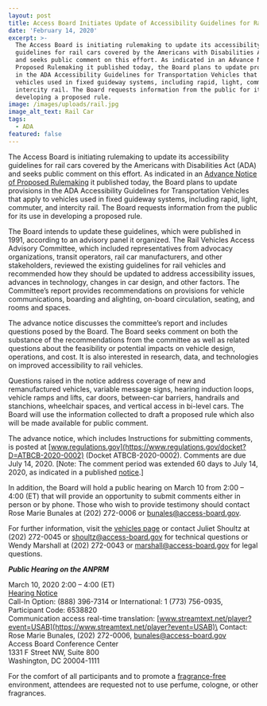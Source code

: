 ```yaml
---
layout: post
title: Access Board Initiates Update of Accessibility Guidelines for Rail Cars
date: 'February 14, 2020'
excerpt: >-
  The Access Board is initiating rulemaking to update its accessibility
  guidelines for rail cars covered by the Americans with Disabilities Act (ADA)
  and seeks public comment on this effort. As indicated in an Advance Notice of
  Proposed Rulemaking it published today, the Board plans to update provisions
  in the ADA Accessibility Guidelines for Transportation Vehicles that apply to
  vehicles used in fixed guideway systems, including rapid, light, commuter, and
  intercity rail. The Board requests information from the public for its use in
  developing a proposed rule.
image: /images/uploads/rail.jpg
image_alt_text: Rail Car
tags:
  - ADA
featured: false
---
```



The Access Board is initiating rulemaking to update its accessibility guidelines for rail cars covered by the Americans with Disabilities Act (ADA) and seeks public comment on this effort. As indicated in an [Advance Notice of Proposed Rulemaking](https://www.access-board.gov/guidelines-and-standards/transportation/vehicles/update-of-the-guidelines-for-transportation-vehicles/advance-notice-of-proposed-rulemaking) it published today, the Board plans to update provisions in the ADA Accessibility Guidelines for Transportation Vehicles that apply to vehicles used in fixed guideway systems, including rapid, light, commuter, and intercity rail. The Board requests information from the public for its use in developing a proposed rule.

The Board intends to update these guidelines, which were published in 1991, according to an advisory panel it organized. The Rail Vehicles Access Advisory Committee, which included representatives from advocacy organizations, transit operators, rail car manufacturers, and other stakeholders, reviewed the existing guidelines for rail vehicles and recommended how they should be updated to address accessibility issues, advances in technology, changes in car design, and other factors. The Committee’s report provides recommendations on provisions for vehicle communications, boarding and alighting, on-board circulation, seating, and rooms and spaces.

The advance notice discusses the committee’s report and includes questions posed by the Board. The Board seeks comment on both the substance of the recommendations from the committee as well as related questions about the feasibility or potential impacts on vehicle design, operations, and cost. It is also interested in research, data, and technologies on improved accessibility to rail vehicles.

Questions raised in the notice address coverage of new and remanufactured vehicles, variable message signs, hearing induction loops, vehicle ramps and lifts, car doors, between-car barriers, handrails and stanchions, wheelchair spaces, and vertical access in bi-level cars. The Board will use the information collected to draft a proposed rule which also will be made available for public comment.

The advance notice, which includes Instructions for submitting comments, is posted at [www.regulations.gov](https://www.regulations.gov/docket?D=ATBCB-2020-0002) (Docket ATBCB-2020-0002). Comments are due July 14, 2020. [Note: The comment period was extended 60 days to July 14, 2020, as indicated in a published [notice](https://www.access-board.gov/guidelines-and-standards/transportation/vehicles/update-of-the-guidelines-for-transportation-vehicles/advance-notice-of-proposed-rulemaking-2).]

In addition, the Board will hold a public hearing on March 10 from 2:00 – 4:00 (ET) that will provide an opportunity to submit comments either in person or by phone. Those who wish to provide testimony should contact Rose Marie Bunales at (202) 272-0006 or [](mailto:bunales@access-board.gov.)[bunales@access-board.gov](mailto:bunales@access-board.gov).

For further information, visit the [vehicles page](https://www.access-board.gov/guidelines-and-standards/transportation/vehicles/update-of-the-guidelines-for-transportation-vehicles) or contact Juliet Shoultz at (202) 272-0045 or [shoultz@access-board.gov](mailto:shoultz@access-board.gov) for technical questions or Wendy Marshall at (202) 272-0043 or [marshall@access-board.gov](mailto:marshall@access-board.gov) for legal questions.



***Public Hearing on the ANPRM***

March 10, 2020 2:00 – 4:00 (ET)\
[Hearing Notice](https://www.access-board.gov/guidelines-and-standards/transportation/vehicles/update-of-the-guidelines-for-transportation-vehicles/hearing-notice)\
Call-In Option: (888) 396-7314 or International: 1 (773) 756-0935, Participant Code: 6538820\
Communication access real-time translation: [www.streamtext.net/player?event=USAB](https://www.streamtext.net/player?event=USAB)\
Contact: Rose Marie Bunales, (202) 272-0006, [bunales@access-board.gov](mailto:bunales@access-board.gov)\
Access Board Conference Center\
1331 F Street NW, Suite 800\
Washington, DC 20004-1111

For the comfort of all participants and to promote a [fragrance-free](https://www.access-board.gov/the-board/policies/fragrance-free-environment) environment, attendees are requested not to use perfume, cologne, or other fragrances.
